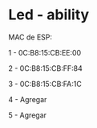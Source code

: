 # Led - ability
MAC de ESP:

1 - 0C:B8:15:CB:EE:00

2 - 0C:B8:15:CB:FF:84

3 - 0C:B8:15:CB:FA:1C

4 - Agregar

5 - Agregar

